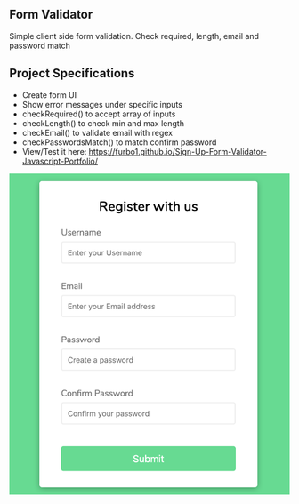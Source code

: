 ## Form Validator 

Simple client side form validation. Check required, length, email and password match

## Project Specifications

- Create form UI
- Show error messages under specific inputs
- checkRequired() to accept array of inputs
- checkLength() to check min and max length
- checkEmail() to validate email with regex
- checkPasswordsMatch() to match confirm password
- View/Test it here: https://furbo1.github.io/Sign-Up-Form-Validator-Javascript-Portfolio/

![alt text](https://github.com/furbo1/Sign-Up-Form-Validator-Javascript/blob/master/Screenshot_2020-06-11%20Form%20Validator(1).png/)
